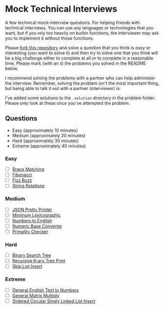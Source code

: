 # Mock Technical Interviews
A few technical mock-interview questions. For helping friends with technical interviews. You can use any languages or technologies that you want, but if you rely too heavily on builtin functions, the interviewer may ask you to implement it without those functions.

Please [fork this repository](https://docs.github.com/articles/fork-a-repo) and solve a question that you think is easy or interesting (you want to solve it) and then try to solve one that you think will be a big challenge either to complete at all or to complete in a reasonable time. Please mark (with an `X`) the problems you solved in the README below.

I recommend solving the problems with a partner who can help administer the interview. Remember, solving the problem isn't the most important thing, but being able to talk it out with a partner (interviewer) is.

I've added some solutions to the `.solution` directory in the problem folder. Please only look at these once you've attempted the problem.
## Questions
- Easy (approximately 10 minutes)
- Medium (approximately 20 minutes)
- Hard (approximately 30 minutes)
- Extreme (approximately 40 minutes)
### Easy
- [ ] [Brace Matching](./easy/brace-matching)
- [ ] [Fibonacci](./easy/fibonacci)
- [ ] [Fizz Buzz](./easy/fizz-buzz)
- [ ] [String Rotations](./easy/string-rotations)

### Medium
- [ ] [JSON Pretty Printer](./medium/json-pretty-printer)
- [ ] [Minimum Lexicographic](./medium/minimum-lexicographic)
- [ ] [Numbers to English](./medium/numbers-to-english)
- [ ] [Numeric Base Converter](./medium/numeric-base-converter)
- [ ] [Primality Checker](./medium/primality-checker)

### Hard
- [ ] [Binary Search Tree](./hard/binary-search-tree)
- [ ] [Recursive K-ary Tree Print](./hard/recursive-k-ary-tree-print)
- [ ] [Skip List Insert](./hard/skip-list-insert)

### Extreme
- [ ] [General English Text to Numbers](./extreme/general-english-text-to-numbers)
- [ ] [General Matrix Multiply](./extreme/general-matrix-multiply)
- [ ] [Ordered Circular Singly Linked List Insert](./extreme/ordered-circular-singly-linked-list-insert)